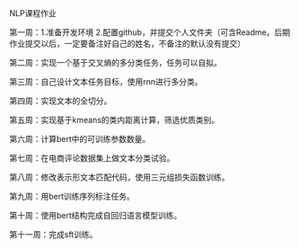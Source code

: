 NLP课程作业

第一周：1.准备开发环境
        2.配置github，并提交个人文件夹（可含Readme。后期作业提交以后，一定要备注好自己的姓名，不备注的默认没有提交）

第二周：实现一个基于交叉熵的多分类任务，任务可以自拟。

第三周：自己设计文本任务目标，使用rnn进行多分类。

第四周：实现文本的全切分。

第五周：实现基于kmeans的类内距离计算，筛选优质类别。

第六周：计算bert中的可训练参数数量。

第七周：在电商评论数据集上做文本分类试验。

第八周：修改表示形文本匹配代码，使用三元组损失函数训练。

第九周：用bert训练序列标注任务。

第十周：使用bert结构完成自回归语言模型训练。

第十一周：完成sft训练。
